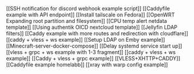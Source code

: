 [[SSH notification for discord webhook example script]]
[[Caddyfile example with API endpoint]]
[[Install tailscale on Fedora]]
[[OpenWRT Expanding root partition and filesystem]]
[[CPU temp alert netdata template]]
[[Using authentik OICD nextcloud template]]
[[Jellyfin LDAP filters]]
[[Caddy example with more routes and redirection with cloudflare]]
[[caddy + vless + ws example]]
[[Setup LDAP on Emby example]]
[[Minecraft-server-docker-compose]]
[[Delay systemd service start up]]
[[vless + grpc + ws example with 1-3 fragment]]
[[caddy + vless + ws example]]
[[Caddy + vless + grpc example]]
[[VLESS+XHTTP+CADDY]]
[[Caddyfile example homelabb]]
[[xray with warp config example]]